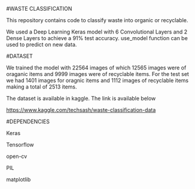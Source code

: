 #WASTE CLASSIFICATION

This repository contains code to classify waste into organic or recyclable.

We used a Deep Learning Keras model with 6 Convolutional Layers and 2 Dense Layers to achieve a 91% test accuracy. use_model function can be used to predict on new data.

#DATASET

We trained the model with 22564 images of which 12565 images were of oraganic items and 9999 images were of recyclable items. For the test set we had 1401 images for oragnic items and 1112 images of recyclable items making a total of 2513 items.

The dataset is available in kaggle. The link is available below

https://www.kaggle.com/techsash/waste-classification-data

#DEPENDENCIES

Keras

Tensorflow

open-cv

PIL

matplotlib
